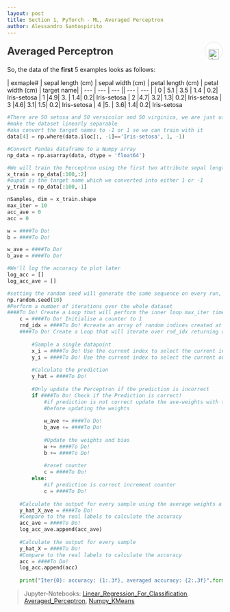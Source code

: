 ```yaml
---
layout: post
title: Section 1, PyTorch - ML, Averaged Perceptron
author: Alessandro Santospirito
---
```


<div class="section-header">
  <h2 id="pytorch--basics">Averaged Perceptron</h2>
  <a href="https://alessandrosantospirito.github.io/jupyterlite/notebooks/index.html?path=pytorch-tutorial%2Fsection1_numpy_ml%2Fsolutions%2FAveraged_Perceptron_Solutions.ipynb" class="jupyter" aria-label="Open in JupyterLab">
    <img src="{{ site.url }}/images/jupyter-logo.png" alt="Jupyter Logo">
  </a>
</div>

<style>
.section-header {
  display: flex;
  align-items: center;
  justify-content: space-between;
}

#pytorch--basics {
  margin: 0;
  margin-right: 15px;
  font-size: 24px;
  color: #333;
}

.jupyter {
  display: inline-flex;
  align-items: center;
  justify-content: center;
  width: 40px;
  height: 40px;
  border: 1px solid #e0e0e0;
  border-radius: 50%;
  transition: all 0.3s ease;
  background-color: white;
}

.jupyter:hover {
  box-shadow: 0 4px 8px rgba(0,0,0,0.1);
  transform: translateY(-2px);
}

.jupyter img {
  margin-top: 1rem;
  width: 1.5rem;
  height: 1.5rem;
}
</style>

So, the data of the **first** 5 examples looks as follows:

| exmaple# | sepal length (cm) | sepal width (cm) | petal length (cm) | petal width (cm) | target name|
| --- | --- | --- || --- | --- |
| 0 | 5.1 | 3.5 | 1.4 |  0.2|  Iris-setosa
| 1 |4.9|  3. |  1.4|  0.2|  Iris-setosa
| 2 |4.7|  3.2|  1.3|  0.2|  Iris-setosa
| 3 |4.6|  3.1|  1.5|  0.2|  Iris-setosa
| 4 |5. |  3.6|  1.4|  0.2|  Iris-setosa


```python
#There are 50 setosa and 50 versicolor and 50 virginica, we are just using setosa and versicolor 
#make the dataset linearly separable
#aka convert the target names to -1 or 1 so we can train with it
data[4] = np.where(data.iloc[:, -1]=='Iris-setosa', 1, -1)

#Convert Pandas dataframe to a Numpy array
np_data = np.asarray(data, dtype = 'float64')

#We will train the Perceptron using the first two attribute sepal length and sepal width
x_train = np_data[:100,:2]
#ouput is the target name which we converted into either 1 or -1
y_train = np_data[:100,-1]

nSamples, dim = x_train.shape
max_iter = 10
acc_ave = 0
acc = 0

w = ####To Do! 
b = ####To Do! 

w_ave = ####To Do! 
b_ave = ####To Do! 

#We'll log the accuracy to plot later 
log_acc = []
log_acc_ave = []

#setting the random seed will generate the same sequence on every run, making it possible to reproduce randomization
np.random.seed(10) 
#Perform a number of iterations over the whole dataset
####To Do! Create a Loop that will perform the inner loop max_iter times!
    c = ####To Do! Initialise a counter to 1
    rnd_idx = ####To Do! #create an array of random indices created at the start of every epoch
    ####To Do! Create a Loop that will iterate over rnd_idx returning one index at a time!
        
        #Sample a single datapoint
        x_i = ####To Do! Use the current index to select the current input TRAINING data point
        y_i = ####To Do! Use the current index to select the current output TRAINING data point
        
        #Calculate the prediction
        y_hat = ####To Do! 
        
        #Only update the Perceptron if the prediction is incorrect
        if ####To Do! Check if the Prediction is correct!
            #if prediction is not correct update the ave-weights with the old weights
            #before updating the weights
            
            w_ave += ####To Do! 
            b_ave += ####To Do! 
            
            #Update the weights and bias
            w += ####To Do! 
            b += ####To Do! 
        
            #reset counter
            c = ####To Do! 
        else:
            #if prediction is correct increment counter
            c = ####To Do! 
                    
    #Calculate the output for every sample using the average weights a bias
    y_hat_X_ave = ####To Do! 
    #Compare to the real labels to calculate the accuracy
    acc_ave = ####To Do! 
    log_acc_ave.append(acc_ave)
    
    #Calculate the output for every sample
    y_hat_X = ####To Do! 
    #Compare to the real labels to calculate the accuracy
    acc = ####To Do! 
    log_acc.append(acc)
    
    print("Iter{0}: accuracy: {1:.3f}, averaged accuracy: {2:.3f}".format(cur_iter+1, acc, acc_ave))  
```

> Jupyter-Notebooks: [Linear_Regression_For_Classification](http://localhost:8888/notebooks/pytorch-tutorial/section1_numpy_ml/notebooks/Linear_Regression_For_Classification.ipynb), [Averaged_Perceptron](http://localhost:8888/notebooks/pytorch-tutorial/section1_numpy_ml/notebooks/Averaged_Perceptron.ipynb), [Numpy_KMeans](http://localhost:8888/notebooks/pytorch-tutorial/section1_numpy_ml/notebooks/Numpy_KMeans.ipynb)

